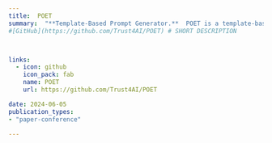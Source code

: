 ```yaml
---
title:  POET
summary:  "**Template-Based Prompt Generator.**  POET is a template-based prompt generator for testing large language models (LLMs). It leverages customizable JSON templates to create diverse prompts, enabling comprehensive evaluation across various scenarios and inputs. This tool is complementary to EVA."
#[GitHub](https://github.com/Trust4AI/POET) # SHORT DESCRIPTION 



links:
  - icon: github 
    icon_pack: fab
    name: POET 
    url: https://github.com/Trust4AI/POET

date: 2024-06-05      
publication_types: 
- "paper-conference"

---
```



